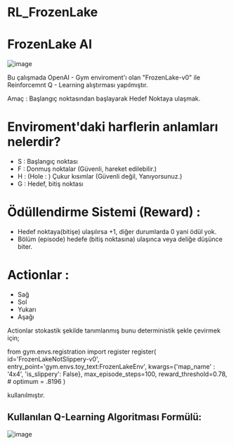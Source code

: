 # RL_FrozenLake

# FrozenLake AI

![image](https://user-images.githubusercontent.com/58151691/94073147-a5e5a580-fdff-11ea-9046-f7231b3684ae.png)

Bu çalışmada OpenAI - Gym enviroment'ı olan "FrozenLake-v0" ile Reinforcemnt Q - Learning alıştırması yapılmıştır.

Amaç : Başlangıç noktasından başlayarak Hedef Noktaya ulaşmak.

# Enviroment'daki harflerin anlamları nelerdir?
- S : Başlangıç noktası
- F : Donmuş noktalar (Güvenli, hareket edilebilir.)
- H : (Hole : ) Çukur kısımlar (Güvenli değil, Yanıyorsunuz.)
- G : Hedef, bitiş noktası

# Ödüllendirme Sistemi (Reward) :

- Hedef noktaya(bitişe) ulaşılırsa +1, diğer durumlarda 0 yani ödül yok.
- Bölüm (episode) hedefe (bitiş noktasına) ulaşınca veya deliğe düşünce biter.

# Actionlar : 

- Sağ
- Sol
- Yukarı
- Aşağı

Actionlar stokastik şekilde tanımlanmış bunu deterministik şekle çevirmek için;

from gym.envs.registration import register
register(
    id='FrozenLakeNotSlippery-v0',
    entry_point='gym.envs.toy_text:FrozenLakeEnv',
    kwargs={'map_name' : '4x4', 'is_slippery': False},
    max_episode_steps=100,
    reward_threshold=0.78, # optimum = .8196
)

kullanılmıştır.

## Kullanılan Q-Learning Algoritması Formülü:

![image](https://user-images.githubusercontent.com/58151691/94074303-b0a13a00-fe01-11ea-9c93-6f6177aecffb.png)

